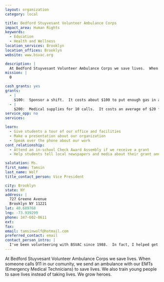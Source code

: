 ```yaml
---
layout: organization
category: local

title: Bedford Stuyvesant Volunteer Ambulance Corps
impact_area: Human Rights
keywords: 
  - Education
  - Health and Wellness
location_services: Brooklyn
location_offices: Brooklyn
website: www.bsvac.org

description: |
  At Bedford Stuyvesant Volunteer Ambulance Corps we save lives.  When someone calls 911 in our comunity, we send an ambulance with our EMTs (Emergency Medical Technicians) to save lives.  We also train young people to save lives instead of taking lives.  We grow heroes.
mission: |
  0

cash_grants: yes
grants: 
  - |
    $100:  Sponsor a shift.  It costs about $100 to put enough gas in an ambulance to run a single 8-hour shift.  Help us put gas in the ambulance for a shift.  The lives we save on that shift will be thanks in part to you!
  - |
    $200:  Medical supplies for 10 calls.  It costs an average of $20 for the medical supplies used for an emergency call.  Medical supplies include oxygen, bandages, dressings, gloves, and splints.  Help us buy the medical supplies we need to save lives!
service_opp: no
services: 

learn: 
  - Give students a tour of our office and facilities
  - Make a presentation about our organization
  - Speak over the phone about our work
cont_relationship: 
  - Attend an in-school Check Award Assembly if we receive a grant
  - Help students tell local newspapers and media about their grant and/or project with us

salutation: Ms.
first_name: Tamsin
last_name: Wolf
title_contact_person: Vice President

city: Brooklyn
state: NY
address: |
  727 Greene Avenue  
  Brooklyn NY 11221
lat: 40.689768
lng: -73.939299
phone: 347-602-0611
ext: 
fax: 
email: tamsinwolf@hotmail.com
preferred_contact: email
contact_person_intro: |
  I've been volunteering with BSVAC since 1988.  In fact, I helped get BSVAC started.  As the Vice President, I help make sure that BSVAC can keep running smoothly.  It's a lot of work, but it feels wonderful to help save lives.
---
```

At Bedford Stuyvesant Volunteer Ambulance Corps we save lives.  When someone calls 911 in our comunity, we send an ambulance with our EMTs (Emergency Medical Technicians) to save lives.  We also train young people to save lives instead of taking lives.  We grow heroes.